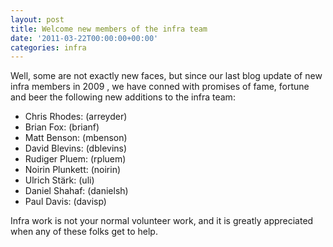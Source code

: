 ```yaml
---
layout: post
title: Welcome new members of the infra team
date: '2011-03-22T00:00:00+00:00'
categories: infra
---
```

<p>
Well, some are not exactly new faces, but since our last blog update of new infra members in 2009 , we have conned with promises of fame, fortune and beer the following new additions to the infra team:

</p> 
  <ul> 
    <li>Chris Rhodes: (arreyder)
</li> 
    <li>Brian Fox: (brianf)
</li> 
    <li>Matt Benson: (mbenson)
</li> 
    <li>David Blevins: (dblevins)
</li> 
    <li>Rudiger Pluem: (rpluem)
</li> 
    <li>Noirin Plunkett: (noirin)
</li> 
    <li>Ulrich Stärk: (uli)
</li> 
    <li>Daniel Shahaf: (danielsh)
</li> 
    <li>Paul Davis: (davisp)

</li> 
  </ul> 
  <p>Infra work is not your normal volunteer work, and it is greatly appreciated when any of these folks get to help.
</p>
